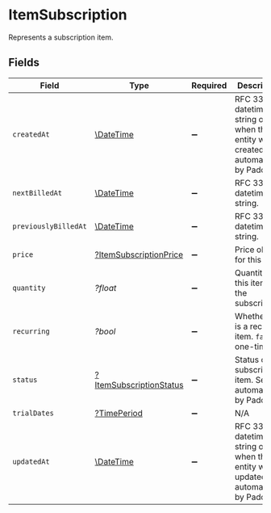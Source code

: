 # ItemSubscription

Represents a subscription item.


## Fields

| Field                                                                                  | Type                                                                                   | Required                                                                               | Description                                                                            | Example                                                                                |
| -------------------------------------------------------------------------------------- | -------------------------------------------------------------------------------------- | -------------------------------------------------------------------------------------- | -------------------------------------------------------------------------------------- | -------------------------------------------------------------------------------------- |
| `createdAt`                                                                            | [\DateTime](https://www.php.net/manual/en/class.datetime.php)                          | :heavy_minus_sign:                                                                     | RFC 3339 datetime string of when this entity was created. Set automatically by Paddle. | 2024-10-12T07:20:50.52Z                                                                |
| `nextBilledAt`                                                                         | [\DateTime](https://www.php.net/manual/en/class.datetime.php)                          | :heavy_minus_sign:                                                                     | RFC 3339 datetime string.                                                              | 2024-10-12T07:20:50.52Z                                                                |
| `previouslyBilledAt`                                                                   | [\DateTime](https://www.php.net/manual/en/class.datetime.php)                          | :heavy_minus_sign:                                                                     | RFC 3339 datetime string.                                                              | 2024-10-12T07:20:50.52Z                                                                |
| `price`                                                                                | [?ItemSubscriptionPrice](../../models/shared/ItemSubscriptionPrice.md)                 | :heavy_minus_sign:                                                                     | Price object for this item.                                                            |                                                                                        |
| `quantity`                                                                             | *?float*                                                                               | :heavy_minus_sign:                                                                     | Quantity of this item on the subscription.                                             |                                                                                        |
| `recurring`                                                                            | *?bool*                                                                                | :heavy_minus_sign:                                                                     | Whether this is a recurring item. `false` if one-time.                                 |                                                                                        |
| `status`                                                                               | [?ItemSubscriptionStatus](../../models/shared/ItemSubscriptionStatus.md)               | :heavy_minus_sign:                                                                     | Status of this subscription item. Set automatically by Paddle.                         |                                                                                        |
| `trialDates`                                                                           | [?TimePeriod](../../models/shared/TimePeriod.md)                                       | :heavy_minus_sign:                                                                     | N/A                                                                                    |                                                                                        |
| `updatedAt`                                                                            | [\DateTime](https://www.php.net/manual/en/class.datetime.php)                          | :heavy_minus_sign:                                                                     | RFC 3339 datetime string of when this entity was updated. Set automatically by Paddle. | 2024-10-13T07:20:50.52Z                                                                |